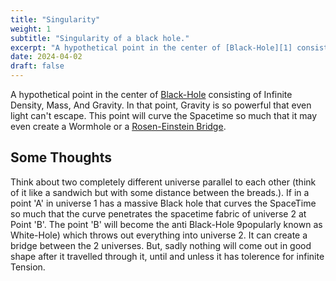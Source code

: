 ```yaml
---
title: "Singularity"
weight: 1
subtitle: "Singularity of a black hole."
excerpt: "A hypothetical point in the center of [Black-Hole][1] consisting of Infinite Density, Mass, And Gravity. In that point, Gravity is so powerful that even light can't escape."
date: 2024-04-02
draft: false
---
```

A hypothetical point in the center of [Black-Hole][1] consisting of Infinite Density, Mass, And Gravity. In that point, Gravity is so powerful that even light can't escape. This point will curve the Spacetime so much that it may even create a Wormhole or a <a href="https://en.wikipedia.org/wiki/Wormhole">Rosen-Einstein Bridge</a>.

## Some Thoughts
Think about two completely different universe parallel to each other (think of it like a sandwich but with some distance between the breads.). If in a point 'A' in universe 1 has a massive Black hole that curves the SpaceTime so much that the curve penetrates the spacetime fabric of universe 2 at Point 'B'. The point 'B' will become the anti Black-Hole 9popularly known as White-Hole) which throws out everything into universe 2. It can create a bridge between the 2 universes. But, sadly nothing will come out in good shape after it travelled through it, until and unless it has tolerence for infinite Tension.

[1]: <https://science.nasa.gov/astrophysics/focus-areas/black-holes> "Black-Hole"
